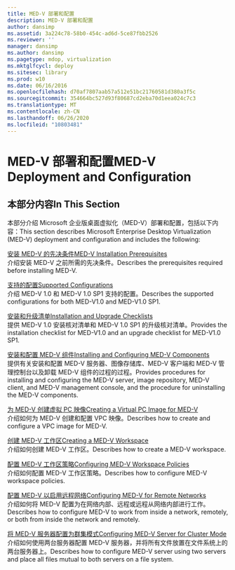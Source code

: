 ```yaml
---
title: MED-V 部署和配置
description: MED-V 部署和配置
author: dansimp
ms.assetid: 3a224c78-58b0-454c-ad6d-5ce87fbb2526
ms.reviewer: ''
manager: dansimp
ms.author: dansimp
ms.pagetype: mdop, virtualization
ms.mktglfcycl: deploy
ms.sitesec: library
ms.prod: w10
ms.date: 06/16/2016
ms.openlocfilehash: d70af7807aab57a512e51bc21760581d380a3f5c
ms.sourcegitcommit: 354664bc527d93f80687cd2eba70d1eea024c7c3
ms.translationtype: MT
ms.contentlocale: zh-CN
ms.lasthandoff: 06/26/2020
ms.locfileid: "10803481"
---
```

# <span data-ttu-id="b8603-103">MED-V 部署和配置</span><span class="sxs-lookup"><span data-stu-id="b8603-103">MED-V Deployment and Configuration</span></span>


## <span data-ttu-id="b8603-104">本部分内容</span><span class="sxs-lookup"><span data-stu-id="b8603-104">In This Section</span></span>


<span data-ttu-id="b8603-105">本部分介绍 Microsoft 企业版桌面虚拟化（MED-V）部署和配置，包括以下内容：</span><span class="sxs-lookup"><span data-stu-id="b8603-105">This section describes Microsoft Enterprise Desktop Virtualization (MED-V) deployment and configuration and includes the following:</span></span>

<a href="" id="med-v-installation-prerequisites"></a>[<span data-ttu-id="b8603-106">安装 MED-V 的先决条件</span><span class="sxs-lookup"><span data-stu-id="b8603-106">MED-V Installation Prerequisites</span></span>](med-v-installation-prerequisites.md)  
<span data-ttu-id="b8603-107">介绍安装 MED-V 之前所需的先决条件。</span><span class="sxs-lookup"><span data-stu-id="b8603-107">Describes the prerequisites required before installing MED-V.</span></span>

<a href="" id="supported-configurations"></a>[<span data-ttu-id="b8603-108">支持的配置</span><span class="sxs-lookup"><span data-stu-id="b8603-108">Supported Configurations</span></span>](supported-configurationsmedv-orientation.md)  
<span data-ttu-id="b8603-109">介绍 MED-V 1.0 和 MED-V 1.0 SP1 支持的配置。</span><span class="sxs-lookup"><span data-stu-id="b8603-109">Describes the supported configurations for both MED-V1.0 and MED-V1.0 SP1.</span></span>

<a href="" id="installation-and-upgrade-checklists"></a>[<span data-ttu-id="b8603-110">安装和升级清单</span><span class="sxs-lookup"><span data-stu-id="b8603-110">Installation and Upgrade Checklists</span></span>](installation-and-upgrade-checklists.md)  
<span data-ttu-id="b8603-111">提供 MED-V 1.0 安装核对清单和 MED-V 1.0 SP1 的升级核对清单。</span><span class="sxs-lookup"><span data-stu-id="b8603-111">Provides the installation checklist for MED-V1.0 and an upgrade checklist for MED-V1.0 SP1.</span></span>

<a href="" id="installing-and-configuring-med-v-components"></a>[<span data-ttu-id="b8603-112">安装和配置 MED-V 组件</span><span class="sxs-lookup"><span data-stu-id="b8603-112">Installing and Configuring MED-V Components</span></span>](installing-and-configuring-med-v-components.md)  
<span data-ttu-id="b8603-113">提供有关安装和配置 MED-V 服务器、图像存储库、MED-V 客户端和 MED-V 管理控制台以及卸载 MED-V 组件的过程的过程。</span><span class="sxs-lookup"><span data-stu-id="b8603-113">Provides procedures for installing and configuring the MED-V server, image repository, MED-V client, and MED-V management console, and the procedure for uninstalling the MED-V components.</span></span>

<a href="" id="creating-a-virtual-pc-image-for-med-v"></a>[<span data-ttu-id="b8603-114">为 MED-V 创建虚拟 PC 映像</span><span class="sxs-lookup"><span data-stu-id="b8603-114">Creating a Virtual PC Image for MED-V</span></span>](creating-a-virtual-pc-image-for-med-v.md)  
<span data-ttu-id="b8603-115">介绍如何为 MED-V 创建和配置 VPC 映像。</span><span class="sxs-lookup"><span data-stu-id="b8603-115">Describes how to create and configure a VPC image for MED-V.</span></span>

<a href="" id="creating-a-med-v-workspace"></a>[<span data-ttu-id="b8603-116">创建 MED-V 工作区</span><span class="sxs-lookup"><span data-stu-id="b8603-116">Creating a MED-V Workspace</span></span>](creating-a-med-v-workspacemedv-10-sp1.md)  
<span data-ttu-id="b8603-117">介绍如何创建 MED-V 工作区。</span><span class="sxs-lookup"><span data-stu-id="b8603-117">Describes how to create a MED-V workspace.</span></span>

<a href="" id="configuring-med-v-workspace-policies"></a>[<span data-ttu-id="b8603-118">配置 MED-V 工作区策略</span><span class="sxs-lookup"><span data-stu-id="b8603-118">Configuring MED-V Workspace Policies</span></span>](configuring-med-v-workspace-policies.md)  
<span data-ttu-id="b8603-119">介绍如何配置 MED-V 工作区策略。</span><span class="sxs-lookup"><span data-stu-id="b8603-119">Describes how to configure MED-V workspace policies.</span></span>

<a href="" id="configuring-med-v-for-remote-networks"></a>[<span data-ttu-id="b8603-120">配置 MED-V 以启用远程网络</span><span class="sxs-lookup"><span data-stu-id="b8603-120">Configuring MED-V for Remote Networks</span></span>](configuring-med-v-for-remote-networks.md)  
<span data-ttu-id="b8603-121">介绍如何将 MED-V 配置为在网络内部、远程或远程从网络内部进行工作。</span><span class="sxs-lookup"><span data-stu-id="b8603-121">Describes how to configure MED-V to work from inside a network, remotely, or both from inside the network and remotely.</span></span>

<a href="" id="configuring-med-v-server-for-cluster-mode"></a>[<span data-ttu-id="b8603-122">将 MED-V 服务器配置为群集模式</span><span class="sxs-lookup"><span data-stu-id="b8603-122">Configuring MED-V Server for Cluster Mode</span></span>](configuring-med-v-server-for-cluster-mode.md)  
<span data-ttu-id="b8603-123">介绍如何使用两台服务器配置 MED-V 服务器，并将所有文件放置在文件系统上的两台服务器上。</span><span class="sxs-lookup"><span data-stu-id="b8603-123">Describes how to configure MED-V server using two servers and place all files mutual to both servers on a file system.</span></span>

 

 






